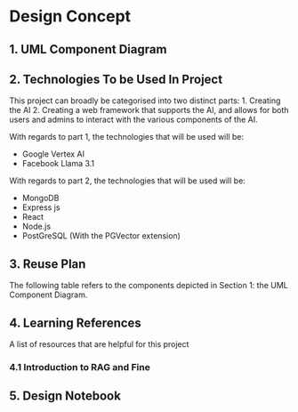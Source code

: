 # Design Concept

## 1. UML Component Diagram

## 2. Technologies To be Used In Project
This project can broadly be categorised into two distinct parts:
	1. Creating the AI 
	2. Creating a web framework that supports the AI, and allows for both users and admins to interact with the various components of the AI.

With regards to part 1, the technologies that will be used will be:
- Google Vertex AI
- Facebook Llama 3.1

With regards to part 2, the technologies that will be used will be:
- MongoDB
- Express js
- React
- Node.js
- PostGreSQL (With the PGVector extension)

## 3. Reuse Plan
The following table refers to the components depicted in Section 1: the UML Component Diagram. 

## 4. Learning References
A list of resources that are helpful for this project

### 4.1 Introduction to RAG and Fine

## 5. Design Notebook

